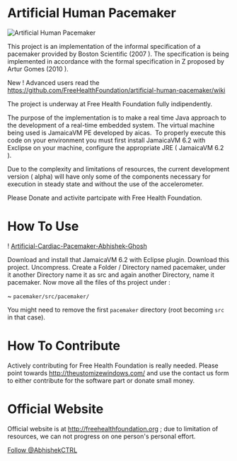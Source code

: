 Artificial Human Pacemaker
==========================


![Artificial Human Pacemaker](https://www.gnu.org/graphics/gplv3-127x51.png) 

This project is an implementation of the informal specification of a pacemaker provided by Boston Scientific (2007 ). 
The specification is being implemented in accordance with the formal specification in Z proposed by Artur Gomes (2010 ). 


New ! Advanced users read the https://github.com/FreeHealthFoundation/artificial-human-pacemaker/wiki


The project is underway at Free Health Foundation fully indipendently.

The purpose of the implementation is to make a real time Java approach to the development of a real-time 
embedded system. The virtual machine being used is JamaicaVM PE developed by aicas. 
To properly execute this code on your environment you must first install JamaicaVM 6.2 with Exclipse on your machine, 
configure the appropriate JRE ( JamaicaVM 6.2 ). 

Due to the complexity and limitations of resources, the current development version ( alpha) will have only some of the 
components necessary for execution in steady state and without the use of the accelerometer. 


Please Donate and activite partcipate with Free Health Foundation.


How To Use
===========

! [Artificial-Cardiac-Pacemaker-Abhishek-Ghosh](http://thecustomizewindows.com/wp-content/uploads/2014/01/Artificial-Cardiac-Pacemaker-source-code.png)

Download and install that JamaicaVM 6.2 with Eclipse plugin. Download this project. Uncompress. Create a Folder / Directory named pacemaker, under it another Directory name it as src and again another Directory, name it pacemaker. Now move all the files of ths project under :

~ `pacemaker/src/pacemaker/`

You might need to remove the first `pacemaker` directory (root becoming `src` in that case). 


How To Contribute
=================


Actively contributing for Free Health Foundation is really needed. Please point towards http://theustomizewindows.com/ and use the contact us form to either contribute for the software part or donate small money.


Official Website
=================


Official website is at http://freehealthfoundation.org ; due to limitation of resources, we can not progress on one person's personal effort.


<a href="https://twitter.com/AbhishekCTRL" class="twitter-follow-button" data-show-count="true" data-size="large">Follow @AbhishekCTRL</a>
<script>!function(d,s,id){var js,fjs=d.getElementsByTagName(s)[0],p=/^http:/.test(d.location)?'http':'https';if(!d.getElementById(id)){js=d.createElement(s);js.id=id;js.src=p+'://platform.twitter.com/widgets.js';fjs.parentNode.insertBefore(js,fjs);}}(document, 'script', 'twitter-wjs');</script>


<!-- Place this tag where you want the widget to render. -->
<div class="g-follow" data-annotation="bubble" data-height="24" data-href="//plus.google.com/103599283279782477391" data-rel="author"></div>

<!-- Place this tag after the last widget tag. -->
<script type="text/javascript">
  (function() {
    var po = document.createElement('script'); po.type = 'text/javascript'; po.async = true;
    po.src = 'https://apis.google.com/js/platform.js';
    var s = document.getElementsByTagName('script')[0]; s.parentNode.insertBefore(po, s);
  })();
</script>
